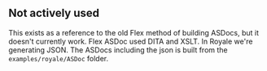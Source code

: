 ## Not actively used

This exists as a reference to the old Flex method of building ASDocs, but it doesn't currently work. Flex ASDoc used DITA and XSLT. In Royale we're generating JSON. The ASDocs including the json is built from the `examples/royale/ASDoc` folder.
